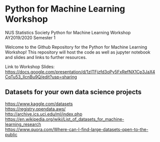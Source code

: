 # Python for Machine Learning Workshop
NUS Statistics Society Python for Machine Learning Workshop AY2019/2020 Semester 1

Welcome to the Github Repository for the Python for Machine Learning Workshop! 
This repository will host the code as well as jupyter notebook and slides and links to further resources.

Link to Workshop Slides: https://docs.google.com/presentation/d/1zITFjzfd3oPy5FxRefNX1Cp3JaX4CqTu53_llcnBu9Q/edit?usp=sharing

## Datasets for your own data science projects
https://www.kaggle.com/datasets  
https://registry.opendata.aws/  
http://archive.ics.uci.edu/ml/index.php  
https://en.wikipedia.org/wiki/List_of_datasets_for_machine-learning_research  
https://www.quora.com/Where-can-I-find-large-datasets-open-to-the-public
